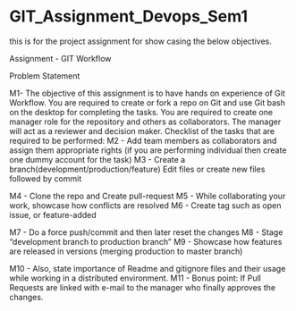 # GIT_Assignment_Devops_Sem1

this is for the project assignment for show casing the below objectives.

Assignment - GIT Workflow



Problem Statement 

M1- The objective of this assignment is to have hands on experience of Git Workflow. You are required to create or fork a repo on Git and use Git bash on the desktop for completing the tasks. You are required to create one manager role for the repository and others as collaborators. The manager will act as a reviewer and decision maker. 
Checklist of the tasks that are required to be performed: 
M2 - Add team members as collaborators and assign them appropriate rights (if you are performing individual then create one dummy account for the task) 
M3 - Create a branch(development/production/feature) Edit files or create new files followed by commit 

M4 - Clone the repo and Create pull-request 
M5 - While collaborating your work, showcase how conflicts are resolved 
M6 - Create tag such as open issue, or feature-added 

M7 - Do a force push/commit and then later reset the changes 
M8 - Stage “development branch to production branch” 
M9 - Showcase how features are released in versions (merging production to master branch) 

M10 - Also, state importance of Readme and gitignore files and their usage while working in a distributed environment. 
M11 - Bonus point: If Pull Requests are linked with e-mail to the manager who finally approves the changes. 
